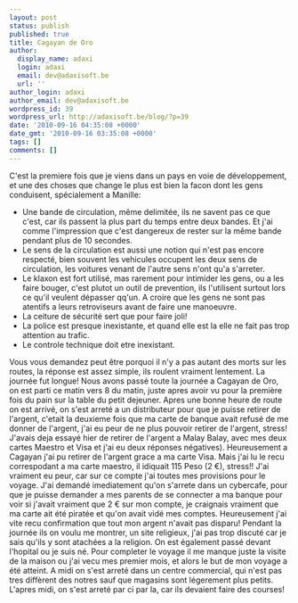 ```yaml
---
layout: post
status: publish
published: true
title: Cagayan de Oro
author:
  display_name: adaxi
  login: adaxi
  email: dev@adaxisoft.be
  url: ''
author_login: adaxi
author_email: dev@adaxisoft.be
wordpress_id: 39
wordpress_url: http://adaxisoft.be/blog/?p=39
date: '2010-09-16 04:35:08 +0000'
date_gmt: '2010-09-16 03:35:08 +0000'
tags: []
comments: []
---
```

C'est la premiere fois que je viens dans un pays en voie de développement, et une des choses que change le plus est bien la facon dont les gens conduisent, spécialement a Manille:

* Une bande de circulation, même delimitée, ils ne savent pas ce que c'est, car ils passent la plus part du temps entre deux bandes. Et j'ai comme l'impression que c'est dangereux de rester sur la même bande pendant plus de 10 secondes.
* Le sens de la circulation est aussi une notion qui n'est pas encore respecté, bien souvent les vehicules occupent les deux sens de circulation, les voitures venant de l'autre sens n'ont qu'a s'arreter.
* Le klaxon est fort utilisé, mas rarement pour intimider les gens, ou a les faire bouger, c'est plutot un outil de prevention, ils l'utilisent surtout lors ce qu'il veulent dépasser qq'un. A croire que les gens ne sont pas atentifs a leurs retroviseurs avant de faire une manoeuvre.
* La ceiture de sécurité sert que pour faire joli!
* La police est presque inexistante, et quand elle est la elle ne fait pas trop attention au trafic.
* Le controle technique doit etre inexistant.

Vous vous demandez peut être porquoi il n'y a pas autant des morts sur les routes, la réponse est assez simple, ils roulent vraiment lentement.
La journée fut longue! Nous avons passé toute la journée a Cagayan de Oro, on est parti ce matin vers 8 du matin, juste apres avoir vu pour la première fois du pain sur la table du petit dejeuner. Apres une bonne heure de route on est arrivé, on s'est arreté a un distributeur pour que je puisse retirer de l'argent, c'etait la deuxieme fois que ma carte de banque avait refusé de me donner de l'argent, j'ai eu peur de ne plus pouvoir retirer de l'argent, stress! J'avais deja essayé hier de retirer de l'argent a Malay Balay, avec mes deux cartes Maestro et Visa et j'ai eu deux réponses négatives). Heureusement a Cagayan j'ai pu retirer de l'argent grace a ma carte Visa. Mais j'ai lu le recu correspodant a ma carte maestro, il idiquait 115 Peso (2 €), stress!! J'ai vraiment eu peur, car sur ce compte j'ai toutes mes provisions pour le voyage.
J'ai demandé imediatement qu'on s'arrete dans un cybercafe, pour que je puisse demander a mes parents de se connecter a ma banque pour voir si j'avait vraiment que 2 € sur mon compte, je craignais vraiment que ma carte ait été piratée et qu'on avait vidé mes comptes. Heureusement j'ai vite recu confirmation que tout mon argent n'avait pas disparu!
Pendant la journée ils on voulu me montrer, un site religieux, j'ai pas trop discuté car je sais qu'ils y sont atachées a la religion. On est également passé devant l'hopital ou je suis né. Pour completer le voyage il me manque juste la visite de la maison ou j'ai vecu mes premier mois, et alors le but de mon voyage a été atteint.
A midi on s'est arreté dans un centre commercial, qui n'est pas tres diffèrent des notres sauf que magasins sont légerement plus petits. L'apres midi, on s'est arreté par ci par la, car ils devaient faire des courses!
